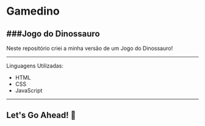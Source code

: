 # Gamedino

###Jogo do Dinossauro
---

Neste repositório criei a minha versão de um Jogo do Dinossauro!

---
Linguagens Utilizadas:

   * HTML
   * CSS
   * JavaScript

----

##  Let's Go Ahead! 🤩
